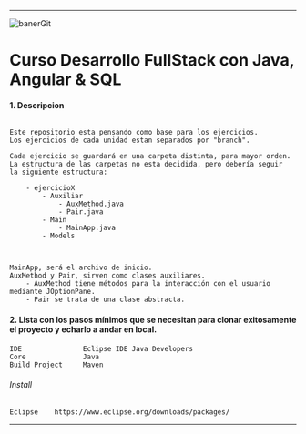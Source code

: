 ***
![banerGit](https://user-images.githubusercontent.com/22893383/107159880-121e0b80-6993-11eb-92e3-1efd1d8f4dba.PNG)

# Curso Desarrollo FullStack con Java, Angular & SQL

#### 1. Descripcion
```

Este repositorio esta pensando como base para los ejercicios.
Los ejercicios de cada unidad estan separados por "branch".

Cada ejercicio se guardará en una carpeta distinta, para mayor orden.
La estructura de las carpetas no esta decidida, pero debería seguir
la siguiente estructura:

	- ejercicioX
		- Auxiliar
			- AuxMethod.java
			- Pair.java
		- Main
			- MainApp.java
		- Models
			


MainApp, será el archivo de inicio.
AuxMethod y Pair, sirven como clases auxiliares. 
	- AuxMethod tiene métodos para la interacción con el usuario mediante JOptionPane. 
	- Pair se trata de una clase abstracta.

```

#### 2. Lista con los pasos mínimos que se necesitan para clonar exitosamente el proyecto y echarlo a andar en local.

```
IDE               Eclipse IDE Java Developers
Core              Java     
Build Project 	  Maven
```

###### Install
```
Eclipse    https://www.eclipse.org/downloads/packages/
```

***
